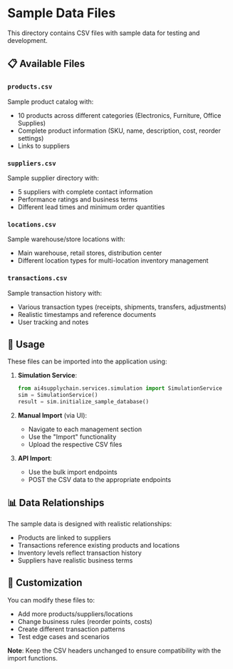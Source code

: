 # Sample Data Files

This directory contains CSV files with sample data for testing and development.

## 📋 Available Files

### `products.csv`
Sample product catalog with:
- 10 products across different categories (Electronics, Furniture, Office Supplies)
- Complete product information (SKU, name, description, cost, reorder settings)
- Links to suppliers

### `suppliers.csv`
Sample supplier directory with:
- 5 suppliers with complete contact information
- Performance ratings and business terms
- Different lead times and minimum order quantities

### `locations.csv`
Sample warehouse/store locations with:
- Main warehouse, retail stores, distribution center
- Different location types for multi-location inventory management

### `transactions.csv`
Sample transaction history with:
- Various transaction types (receipts, shipments, transfers, adjustments)
- Realistic timestamps and reference documents
- User tracking and notes

## 🚀 Usage

These files can be imported into the application using:

1. **Simulation Service**:
   ```python
   from ai4supplychain.services.simulation import SimulationService
   sim = SimulationService()
   result = sim.initialize_sample_database()
   ```

2. **Manual Import** (via UI):
   - Navigate to each management section
   - Use the "Import" functionality
   - Upload the respective CSV files

3. **API Import**:
   - Use the bulk import endpoints
   - POST the CSV data to the appropriate endpoints

## 📊 Data Relationships

The sample data is designed with realistic relationships:
- Products are linked to suppliers
- Transactions reference existing products and locations
- Inventory levels reflect transaction history
- Suppliers have realistic business terms

## 🔧 Customization

You can modify these files to:
- Add more products/suppliers/locations
- Change business rules (reorder points, costs)
- Create different transaction patterns
- Test edge cases and scenarios

**Note**: Keep the CSV headers unchanged to ensure compatibility with the import functions.
